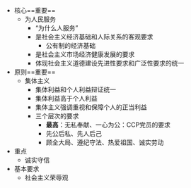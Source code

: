- 核心==重要==
	- 为人民服务
		- “为什么人服务”
		- 是社会主义经济基础和人际关系的客观要求
			- 公有制的经济基础
		- 是社会主义市场经济健康发展的要求
		- 体现社会主义道德建设先进性要求和广泛性要求的统一
- 原则==重要==
	- 集体主义
		- 集体利益和个人利益辩证统一
		- 集体利益高于个人利益
		- 集体主义强调重视和保障个人的正当利益
		- 三个层次的要求
			- **最高**：无私奉献、一心为公：CCP党员的要求
			- 先公后私、先人后己
			- 顾全大局、遵纪守法、热爱祖国、诚实劳动
- 重点
	- 诚实守信
- 基本要求
	- 社会主义荣辱观